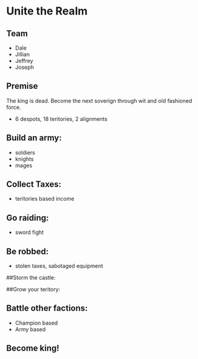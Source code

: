 # Unite the Realm

## Team
- Dale
- Jillian
- Jeffrey
- Joseph

## Premise
The king is dead.  Become the next soverign through wit and old fashioned force.

- 6 despots, 18 teritories, 2 alignments

## Build an army:

- soldiers
- knights
- mages

## Collect Taxes:

- teritories based income

## Go raiding:

- sword fight

## Be robbed:

- stolen taxes, sabotaged equipment

##Storm the castle:

##Grow your teritory:

## Battle other factions:

- Champion based
- Army based

## Become king!
